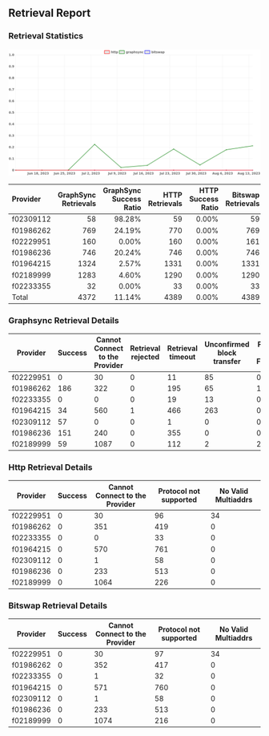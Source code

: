 ## Retrieval Report
### Retrieval Statistics
<img src="https://raw.githubusercontent.com/data-preservation-programs/filplus-checker-assets/main/filecoin-project/filecoin-plus-large-datasets/issues/1992/1692076850558.png"/>

| Provider  | GraphSync Retrievals | GraphSync Success Ratio | HTTP Retrievals | HTTP Success Ratio | Bitswap Retrievals | Bitswap Success Ratio |
| :-------- | -------------------: | ----------------------: | --------------: | -----------------: | -----------------: | --------------------: |
| f02309112 |                   58 |                  98.28% |              59 |              0.00% |                 59 |                 0.00% |
| f01986262 |                  769 |                  24.19% |             770 |              0.00% |                769 |                 0.00% |
| f02229951 |                  160 |                   0.00% |             160 |              0.00% |                161 |                 0.00% |
| f01986236 |                  746 |                  20.24% |             746 |              0.00% |                746 |                 0.00% |
| f01964215 |                 1324 |                   2.57% |            1331 |              0.00% |               1331 |                 0.00% |
| f02189999 |                 1283 |                   4.60% |            1290 |              0.00% |               1290 |                 0.00% |
| f02233355 |                   32 |                   0.00% |              33 |              0.00% |                 33 |                 0.00% |
| Total     |                 4372 |                  11.14% |            4389 |              0.00% |               4389 |                 0.00% |

### Graphsync Retrieval Details
| Provider  | Success | Cannot Connect to the Provider | Retrieval rejected | Retrieval timeout | Unconfirmed block transfer | Piece not Found | No Valid Multiaddrs |
| --------- | ------- | ------------------------------ | ------------------ | ----------------- | -------------------------- | --------------- | ------------------- |
| f02229951 | 0       | 30                             | 0                  | 11                | 85                         | 0               | 34                  |
| f01986262 | 186     | 322                            | 0                  | 195               | 65                         | 1               | 0                   |
| f02233355 | 0       | 0                              | 0                  | 19                | 13                         | 0               | 0                   |
| f01964215 | 34      | 560                            | 1                  | 466               | 263                        | 0               | 0                   |
| f02309112 | 57      | 0                              | 0                  | 1                 | 0                          | 0               | 0                   |
| f01986236 | 151     | 240                            | 0                  | 355               | 0                          | 0               | 0                   |
| f02189999 | 59      | 1087                           | 0                  | 112               | 2                          | 23              | 0                   |

### Http Retrieval Details
| Provider  | Success | Cannot Connect to the Provider | Protocol not supported | No Valid Multiaddrs |
| --------- | ------- | ------------------------------ | ---------------------- | ------------------- |
| f02229951 | 0       | 30                             | 96                     | 34                  |
| f01986262 | 0       | 351                            | 419                    | 0                   |
| f02233355 | 0       | 0                              | 33                     | 0                   |
| f01964215 | 0       | 570                            | 761                    | 0                   |
| f02309112 | 0       | 1                              | 58                     | 0                   |
| f01986236 | 0       | 233                            | 513                    | 0                   |
| f02189999 | 0       | 1064                           | 226                    | 0                   |

### Bitswap Retrieval Details
| Provider  | Success | Cannot Connect to the Provider | Protocol not supported | No Valid Multiaddrs |
| --------- | ------- | ------------------------------ | ---------------------- | ------------------- |
| f02229951 | 0       | 30                             | 97                     | 34                  |
| f01986262 | 0       | 352                            | 417                    | 0                   |
| f02233355 | 0       | 1                              | 32                     | 0                   |
| f01964215 | 0       | 571                            | 760                    | 0                   |
| f02309112 | 0       | 1                              | 58                     | 0                   |
| f01986236 | 0       | 233                            | 513                    | 0                   |
| f02189999 | 0       | 1074                           | 216                    | 0                   |
